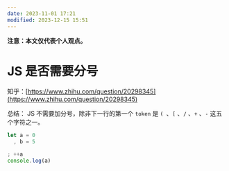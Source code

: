 ```yaml
---
date: 2023-11-01 17:21
modified: 2023-12-15 15:51
---
```


**注意：本文仅代表个人观点。**

# JS 是否需要分号

知乎：[https://www.zhihu.com/question/20298345](https://www.zhihu.com/question/20298345)

总结：
JS 不需要加分号，除非下一行的第一个 `token` 是 `( `、`[` 、`/` 、`+` 、`-` 这五个字符之一。
```javascript
let a = 0
  , b = 5

; ++a
console.log(a)
```

